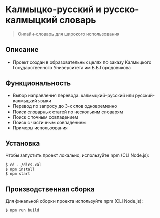 # Калмыцко-русский и русско-калмыцкий словарь
> Онлайн-словарь для широкого использования

## Описание
- Проект создан в образовательных целях по заказу Калмыцкого Государственного Университета им Б.Б.Городовикова

## Функциональность
 - Выбор направления перевода: калмыцкий-русский или русский-калмыцкий языки
 - Перевод по запросу до 3-х слов одновременно
 - Поиск словарных статей по нескольким словарям
 - Поиск с точным совпадением
 - Поиск с частичным совпадением
 - Примеры использования

## Установка
Чтобы запустить проект локально, используйте npm (CLI Node.js):

```
$ cd ../dics-xal
$ npm install
$ npm start
```
## Производственная сборка
Для финальной сборки проекта используйте npm (CLI Node.js): 

```
$ npm run build
```
